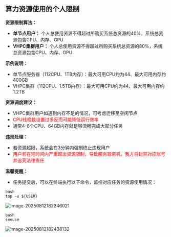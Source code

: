 ## 算力资源使用的个人限制

**资源限制算法：**

- **单节点用户：** 个人总使用资源不得超过所购买系统总资源的40%，系统总资源包含CPU、内存、GPU
- **VHPC集群用户：** 个人总使用资源不得超过所购买系统总资源的80%，系统总资源包含CPU、内存、GPU

**示例说明：**

- 单节点服务器（112CPU、1TB内存）：最大可用CPU约为44、最大可用内存约400GB
- VHPC集群（112CPU、1.5TB内存）：最大可用CPU约为44、最大可用内存约1.2TB

**资源调度建议：**

- VHPC集群用户如遇到内存不足的情况，可考虑迁移至空闲节点
- <span style="color: red">CPU线程数设置过多反而可能降低运行效率</span>
- 通常4-8个CPU、64GB内存就足够流畅完成大部分任务

**违规处理：**

- 若资源超限，系统会在3分钟内强制终止违规用户
- <span style="color: red">用户若在短时间内严重超出资源限制，导致服务器宕机，我方将封禁对应账号并追究法律责任</span>

**温馨提醒：**

- 任务提交后，可以在终端执行以下命令，监控对应任务的资源使用情况：

```
bash
top -u ${USER}
```

![image-20250812182246021](./image-20250812182246021.png)

```
bash
seeuse
```

![image-20250812182438132](./image-20250812182438132.png)

